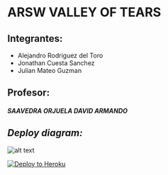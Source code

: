ARSW VALLEY OF TEARS 
======


  Integrantes:
  -------
  * Alejandro Rodriguez del Toro
  * Jonathan Cuesta Sanchez
  * Julian Mateo Guzman
  

  Profesor:
  -------
  ##### SAAVEDRA ORJUELA DAVID ARMANDO
  
  *_Deploy diagram:_*
  ------- 
  
  ![alt text][1]

  [1]:https://github.com/alejandrordto/BackEndValleyOfTears/img/DeployDiagram.PNG


   [![Deploy to Heroku](https://www.herokucdn.com/deploy/button.png)](https://valley0ftears.herokuapp.com)
